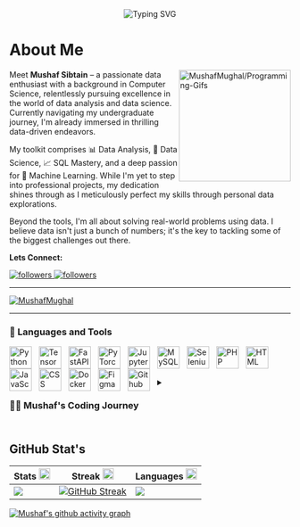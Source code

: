 
<div align='center'>
<img  align="center" src="https://readme-typing-svg.demolab.com?font=Fira+Code&pause=1000&random=false&width=435&lines=Python+%7C+AI%2FML+%7C+Data+Enthusiast" alt="Typing SVG" />
</div><be>

# About Me
<img align='right' src='https://programming-gifs.cyclic.app' height=200 alt='MushafMughal/Programming-Gifs'>

Meet **Mushaf Sibtain** – a passionate data enthusiast with a background in Computer Science, relentlessly pursuing excellence in the world of data analysis and data science. Currently navigating my undergraduate journey, I'm already immersed in thrilling data-driven endeavors.

My toolkit comprises 📊 Data Analysis, 🧬 Data Science, 📈 SQL Mastery, and a deep passion for 🤖 Machine Learning. While I'm yet to step into professional projects, my dedication shines through as I meticulously perfect my skills through personal data explorations.

Beyond the tools, I'm all about solving real-world problems using data. I believe data isn't just a bunch of numbers; it's the key to tackling some of the biggest challenges out there. 

**Lets Connect:**

<p align="left">
    <a href="https://www.linkedin.com/in/mushaf-mughal/">
        <img alt="followers" title="Connect with me on LinkedIn" src="https://img.shields.io/badge/LinkedIn-3K-blue"/>
    </a>
    <a href="https://github.com/MushafMughal?tab=followers">
        <img alt="followers" title="Follow me on Github" src="https://img.shields.io/badge/Follow_Me-+-blue"/>
    </a>
</p>

---
<p align="left"> <a href="https://github.com/ryo-ma/github-profile-trophy"><img src="https://github-profile-trophy.vercel.app/?username=MushafMughal" alt="MushafMughal" /></a> </p>

---

### 🧰 Languages and Tools

<img align="left" alt="Python" width="40px" style="padding-right:10px;" src="https://cdn.jsdelivr.net/gh/devicons/devicon@latest/icons/python/python-original.svg" />
<img align="left" alt="Tensor Flow" width="40px" style="padding-right:10px;" src="https://cdn.jsdelivr.net/gh/devicons/devicon@latest/icons/tensorflow/tensorflow-original.svg" />
<img align="left" alt="FastAPI" width="40px" style="padding-right:10px;" src="https://cdn.jsdelivr.net/gh/devicons/devicon@latest/icons/fastapi/fastapi-original-wordmark.svg" />
<img align="left" alt="PyTorch" width="40px" style="padding-right:10px;" src="https://cdn.jsdelivr.net/gh/devicons/devicon@latest/icons/pytorch/pytorch-original-wordmark.svg" />
<img align="left" alt="Jupyter" width="40px" style="padding-right:10px;" src="https://cdn.jsdelivr.net/gh/devicons/devicon@latest/icons/jupyter/jupyter-original-wordmark.svg" />
<img align="left" alt="MySQL" width="40px" style="padding-right:10px;" src="https://cdn.jsdelivr.net/gh/devicons/devicon@latest/icons/mysql/mysql-original-wordmark.svg" />   
<img align="left" alt="Selenium" width="40px" style="padding-right:10px;" src="https://cdn.jsdelivr.net/gh/devicons/devicon@latest/icons/selenium/selenium-original.svg" />   
<img align="left" alt="PHP" width="40px" style="padding-right:10px;" src="https://cdn.jsdelivr.net/gh/devicons/devicon@latest/icons/php/php-plain.svg" />   
<img align="left" alt="HTML" width="40px" style="padding-right:10px;" src="https://cdn.jsdelivr.net/gh/devicons/devicon@latest/icons/html5/html5-original.svg" /> 
<img align="left" alt="JavaScript" width="40px" style="padding-right:10px;" src="https://cdn.jsdelivr.net/gh/devicons/devicon@latest/icons/javascript/javascript-plain.svg" /> 
<img align="left" alt="CSS" width="40px" style="padding-right:10px;" src="https://cdn.jsdelivr.net/gh/devicons/devicon@latest/icons/css3/css3-original.svg" /> 
<img align="left" alt="Docker" width="40px" style="padding-right:10px;" src="https://cdn.jsdelivr.net/gh/devicons/devicon@latest/icons/docker/docker-original-wordmark.svg" />
<img align="left" alt="Figma" width="40px" style="padding-right:10px;" src="https://cdn.jsdelivr.net/gh/devicons/devicon@latest/icons/figma/figma-original.svg" />
<img align="left" alt="Github" width="40px" style="padding-right:10px;" src="https://cdn.jsdelivr.net/gh/devicons/devicon@latest/icons/github/github-original.svg" />

<br />

# 

<details>
 <summary><h3>👨‍💻 Mushaf's Coding Journey</h3></summary>

I began my journey as a computer science student with  passion to learn everything I could about this programming world. However, I felt lost without proper guidance on which domain to pursue. It was tough, especially when my teacher reminded us that we had just three semesters to make our choice. So, I delved into research, exploring different fields which includes Data Scientist, FrontEnd Developer, BackEnd Developer or FullStack Developer.

After much contemplation, Data science caught my eyes on it. So in my second semester, I decided to dive into this exciting realm of Data. I enrolled in an applied data science course and embarked on my learning journey. Since then, I've immersed myself in the coding aspect, facing numerous challenging projects along the way.
**Now, I proudly consider myself a self-taught data enthusiast!**

</details>

 # 

## GitHub Stat's

  |Stats <img src='.github/workflows/cartoon1.gif' height=20/>|Streak <img src='.github/workflows/cartoon1.gif' height=20/>|Languages <img src='.github/workflows/cartoon1.gif' height=20/>
  |---|---|---|
  |[![](http://github-profile-summary-cards.vercel.app/api/cards/stats?username=MushafMughal&theme=gruvbox)](https://github.com/MushafMughal/)|[![GitHub Streak](https://streak-stats.demolab.com?user=MushafMughal&theme=gruvbox&hide_border=true&border_radius=32&date_format=j%20M%5B%20Y%5D&ring=888888)](https://github.com/MushafMughal/)|[![](http://github-profile-summary-cards.vercel.app/api/cards/repos-per-language?username=MushafMughal&theme=gruvbox)](https://github.com/MushafMughal/)|


[![Mushaf's github activity graph](https://github-readme-activity-graph.vercel.app/graph?username=MushafMughal&bg_color=282624&color=d68a1f&line=a8a8a8&point=b05907&area=true&hide_border=true)](https://github.com/MushafMughal/Programming-Gifs)
<div align='center'>



